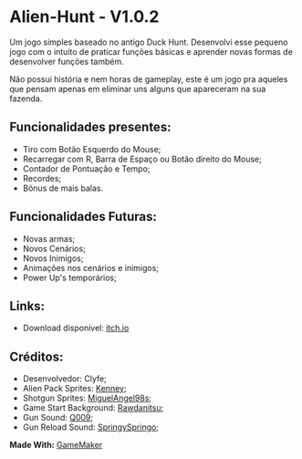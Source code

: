 # Alien-Hunt - V1.0.2

Um jogo simples baseado no antigo Duck Hunt. Desenvolvi esse pequeno jogo com o intuito de praticar funções básicas e aprender novas formas de desenvolver funções também.

Não possui história e nem horas de gameplay, este é um jogo pra aqueles que pensam apenas em eliminar uns alguns que apareceram na sua fazenda.

## Funcionalidades presentes:

+ Tiro com Botão Esquerdo do Mouse;
+ Recarregar com R, Barra de Espaço ou Botão direito do Mouse;
+ Contador de Pontuação e Tempo;
+ Recordes;
+ Bônus de mais balas.

## Funcionalidades Futuras:

+ Novas armas;
+ Novos Cenários;
+ Novos Inimigos;
+ Animações nos cenários e inimigos;
+ Power Up's temporários;

## Links:
+ Download disponível: [itch.io](https://clyfe.itch.io/alien-hunt)

## Créditos:
+ Desenvolvedor: Clyfe;
+ Alien Pack Sprites: [Kenney](https://www.kenney.nl);
+ Shotgun Sprites: [MiguelAngel98s](https://opengameart.org/content/shotgun-0);
+ Game Start Background: [Rawdanitsu](https://opengameart.org/content/space-backgrounds-8);
+ Gun Sound: [Q009](https://opengameart.org/content/q009s-weapon-sounds);
+ Gun Reload Sound: [SpringySpringo](https://opengameart.org/content/gun-reload-sounds);

**Made With:** [GameMaker](https://gamemaker.io/pt-BR)
